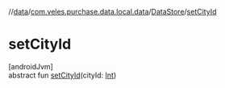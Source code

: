 //[data](../../../index.md)/[com.veles.purchase.data.local.data](../index.md)/[DataStore](index.md)/[setCityId](set-city-id.md)

# setCityId

[androidJvm]\
abstract fun [setCityId](set-city-id.md)(cityId: [Int](https://kotlinlang.org/api/latest/jvm/stdlib/kotlin/-int/index.html))
